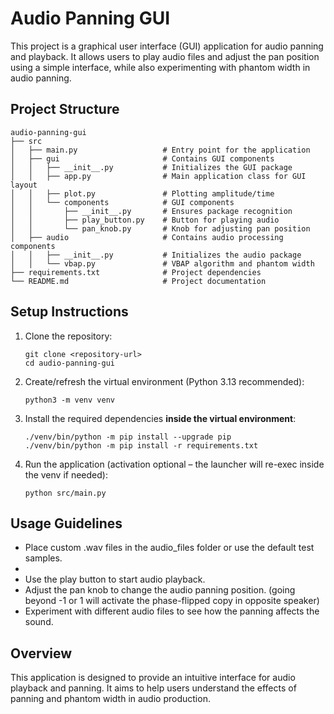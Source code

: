 # Audio Panning GUI

This project is a graphical user interface (GUI) application for audio panning and playback. It allows users to play audio files and adjust the pan position using a simple interface, while also experimenting with phantom width in audio panning.

## Project Structure

```
audio-panning-gui
├── src
│   ├── main.py                   # Entry point for the application
│   ├── gui                       # Contains GUI components
│   │   ├── __init__.py           # Initializes the GUI package
│   │   ├── app.py                # Main application class for GUI layout
│   │   ├── plot.py               # Plotting amplitude/time
│   │   └── components            # GUI components
│   │       ├── __init__.py       # Ensures package recognition
│   │       ├── play_button.py    # Button for playing audio
│   │       └── pan_knob.py       # Knob for adjusting pan position
│   ├── audio                     # Contains audio processing components
│   │   ├── __init__.py           # Initializes the audio package
│   │   └── vbap.py               # VBAP algorithm and phantom width
├── requirements.txt              # Project dependencies
└── README.md                     # Project documentation
```

## Setup Instructions

1. Clone the repository:
   ```
   git clone <repository-url>
   cd audio-panning-gui
   ```

2. Create/refresh the virtual environment (Python 3.13 recommended):
   ```
   python3 -m venv venv
   ```

3. Install the required dependencies **inside the virtual environment**:
   ```
   ./venv/bin/python -m pip install --upgrade pip
   ./venv/bin/python -m pip install -r requirements.txt
   ```

4. Run the application (activation optional – the launcher will re-exec inside the venv if needed):
   ```
   python src/main.py
   ```

## Usage Guidelines

- Place custom .wav files in the audio_files folder or use the default test samples.
- 
- Use the play button to start audio playback.
- Adjust the pan knob to change the audio panning position. (going beyond -1 or 1 will activate the phase-flipped copy in opposite speaker)
- Experiment with different audio files to see how the panning affects the sound.

## Overview

This application is designed to provide an intuitive interface for audio playback and panning. It aims to help users understand the effects of panning and phantom width in audio production.
